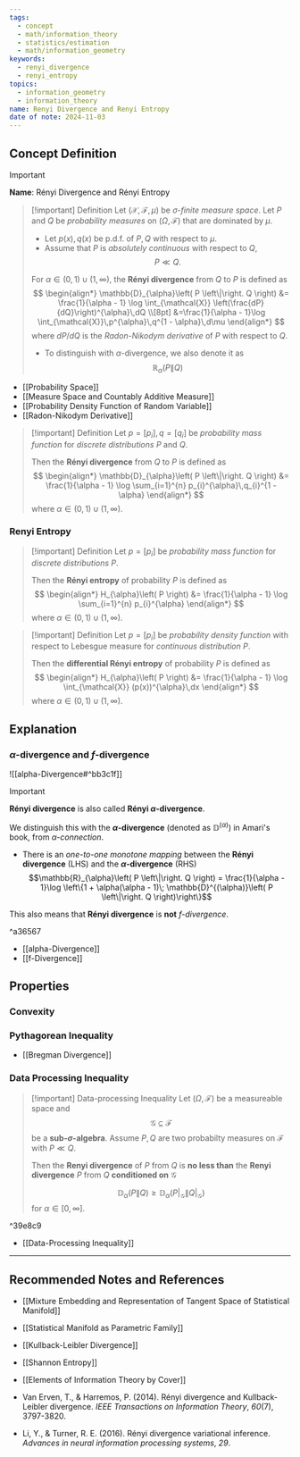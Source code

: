 ```yaml
---
tags:
  - concept
  - math/information_theory
  - statistics/estimation
  - math/information_geometry
keywords:
  - renyi_divergence
  - renyi_entropy
topics:
  - information_geometry
  - information_theory
name: Renyi Divergence and Renyi Entropy
date of note: 2024-11-03
---
```


## Concept Definition

>[!important]
>**Name**: Rényi Divergence and Rényi Entropy

>[!important] Definition
>Let $(\mathcal{X}, \mathscr{F}, \mu)$ be *$\sigma$-finite measure space*. Let $P$ and $Q$ be *probability measures* on $(\Omega, \mathscr{F})$ that are dominated by $\mu$. 
>- Let $p(x), q(x)$ be p.d.f. of $P, Q$ with respect to $\mu$.
>- Assume that  $P$ is *absolutely continuous* with respect to $Q$,  $$P \ll Q.$$
>  
>For $\alpha \in (0,1) \cup (1, \infty)$, the **Rényi divergence** from $Q$ to $P$ is defined as 
>$$
>\begin{align*}
>\mathbb{D}_{\alpha}\left( P \left\|\right. Q \right) &=  \frac{1}{\alpha - 1} \log \int_{\mathcal{X}} \left(\frac{dP}{dQ}\right)^{\alpha}\,dQ \\[8pt]
>&=\frac{1}{\alpha - 1}\log \int_{\mathcal{X}}\,p^{\alpha}\,q^{1 - \alpha}\,d\mu
>\end{align*}
>$$
>where $dP / dQ$ is the *Radon-Nikodym derivative* of $P$ with respect to $Q$.
>- To distinguish with $\alpha$-divergence, we also denote it as $$\mathbb{R}_{\alpha}\left( P \left\|\right. Q \right)$$


- [[Probability Space]]
- [[Measure Space and Countably Additive Measure]]
- [[Probability Density Function of Random Variable]]
- [[Radon-Nikodym Derivative]]

>[!important] Definition
>Let $p = [p_{i}], q = [q_{i}]$  be *probability mass function* for *discrete distributions* $P$ and $Q$. 
>
>Then the **Rényi divergence** from $Q$ to $P$ is defined as 
>$$
>\begin{align*}
>\mathbb{D}_{\alpha}\left( P \left\|\right. Q \right) &=  \frac{1}{\alpha - 1} \log \sum_{i=1}^{n} p_{i}^{\alpha}\,q_{i}^{1 - \alpha}
>\end{align*}
>$$
>where $\alpha \in (0,1) \cup (1, \infty)$.

### Renyi Entropy

>[!important] Definition
>Let $p = [p_{i}]$  be *probability mass function* for *discrete distributions* $P$. 
>
>Then the **Rényi entropy** of probability $P$ is defined as 
>$$
>\begin{align*}
>H_{\alpha}\left( P \right) &=  \frac{1}{\alpha - 1} \log \sum_{i=1}^{n} p_{i}^{\alpha}
>\end{align*}
>$$
>where $\alpha \in (0,1) \cup (1, \infty)$.

>[!important] Definition
>Let $p = [p_{i}]$  be *probability density function* with respect to Lebesgue measure for *continuous distribution* $P$. 
>
>Then the **differential Rényi entropy** of probability $P$ is defined as 
>$$
>\begin{align*}
>H_{\alpha}\left( P \right) &=  \frac{1}{\alpha - 1} \log \int_{\mathcal{X}} (p(x))^{\alpha}\,dx
>\end{align*}
>$$
>where $\alpha \in (0,1) \cup (1, \infty)$.



## Explanation


### $\alpha$-divergence and $f$-divergence

![[alpha-Divergence#^bb3c1f]]

>[!important]
>**Rényi divergence** is also called **Rényi $\alpha$-divergence**. 
>
>We distinguish this with the **$\alpha$-divergence** (denoted as $\mathbb{D}^{(\alpha)}$) in Amari's book, from *$\alpha$-connection*.
>
>- There is an *one-to-one monotone mapping* between the **Rényi divergence** (LHS) and the **$\alpha$-divergence** (RHS)
>$$\mathbb{R}_{\alpha}\left( P \left\|\right. Q \right) = \frac{1}{\alpha - 1}\log \left\{1 + \alpha(\alpha - 1)\; \mathbb{D}^{(\alpha)}\left( P \left\|\right. Q \right)\right\}$$
>
>This also means that **Rényi divergence** is **not** *$f$-divergence*.

^a36567

- [[alpha-Divergence]]
- [[f-Divergence]]


## Properties

### Convexity


### Pythagorean Inequality


- [[Bregman Divergence]]

### Data Processing Inequality

>[!important] Data-processing Inequality
>Let $(\Omega, \mathscr{F})$ be a measureable space and $$\mathscr{G} \subseteq \mathscr{F}$$ be a **sub-$\sigma$-algebra**. Assume $P, Q$ are two probabilty measures on $\mathscr{F}$ with $P \ll Q$.
>
>Then the **Renyi divergence** of $P$ from $Q$ is **no less than** the **Renyi divergence**  $P$ from $Q$ **conditioned on** $\mathscr{G}$
>
>$$
>\mathbb{D}_{\alpha}\left( P \left\|\right. Q \right) \ge \mathbb{D}_{\alpha}\left( P|_{\mathscr{G}} \left\|\right. Q|_{\mathscr{G}} \right)
>$$
>for $\alpha \in [0,\infty].$

^39e8c9

- [[Data-Processing Inequality]]



-----------
##  Recommended Notes and References


- [[Mixture Embedding and Representation of Tangent Space of Statistical Manifold]]
- [[Statistical Manifold as Parametric Family]]


- [[Kullback-Leibler Divergence]]
- [[Shannon Entropy]]


- [[Elements of Information Theory by Cover]]
- Van Erven, T., & Harremos, P. (2014). Rényi divergence and Kullback-Leibler divergence. _IEEE Transactions on Information Theory_, _60_(7), 3797-3820.
- Li, Y., & Turner, R. E. (2016). Rényi divergence variational inference. _Advances in neural information processing systems_, _29_.